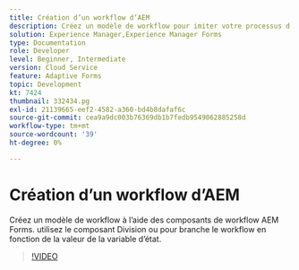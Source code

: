 ```yaml
---
title: Création d’un workflow d’AEM
description: Créez un modèle de workflow pour imiter votre processus d’entreprise.
solution: Experience Manager,Experience Manager Forms
type: Documentation
role: Developer
level: Beginner, Intermediate
version: Cloud Service
feature: Adaptive Forms
topic: Development
kt: 7424
thumbnail: 332434.pg
exl-id: 21139665-eef2-4582-a360-bd4b8dafaf6c
source-git-commit: cea9a9dc003b76369db1b7fedb9549062885258d
workflow-type: tm+mt
source-wordcount: '39'
ht-degree: 0%

---
```


# Création d’un workflow d’AEM

Créez un modèle de workflow à l’aide des composants de workflow AEM Forms. utilisez le composant Division ou pour branche le workflow en fonction de la valeur de la variable d’état.

>[!VIDEO](https://video.tv.adobe.com/v/332434?quality=12&learn=on)

